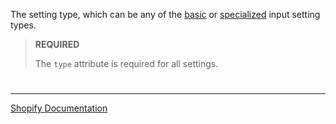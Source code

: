 The setting type, which can be any of the [basic](https://shopify.dev/docs/themes/architecture/settings/input-settings#basic-input-settings) or [specialized](https://shopify.dev/docs/themes/architecture/settings/input-settings#specialized-input-settings) input setting types.

> **REQUIRED**
>
> The `type` attribute is required for all settings.

#

---

[Shopify Documentation](https://shopify.dev/docs/themes/architecture/settings/input-settings#standard-attributes)
